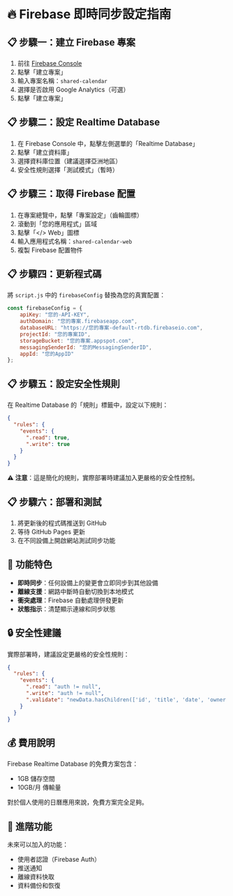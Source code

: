 # 🔥 Firebase 即時同步設定指南

## 📋 步驟一：建立 Firebase 專案

1. 前往 [Firebase Console](https://console.firebase.google.com/)
2. 點擊「建立專案」
3. 輸入專案名稱：`shared-calendar`
4. 選擇是否啟用 Google Analytics（可選）
5. 點擊「建立專案」

## 📋 步驟二：設定 Realtime Database

1. 在 Firebase Console 中，點擊左側選單的「Realtime Database」
2. 點擊「建立資料庫」
3. 選擇資料庫位置（建議選擇亞洲地區）
4. 安全性規則選擇「測試模式」（暫時）

## 📋 步驟三：取得 Firebase 配置

1. 在專案總覽中，點擊「專案設定」（齒輪圖標）
2. 滾動到「您的應用程式」區域
3. 點擊「</> Web」圖標
4. 輸入應用程式名稱：`shared-calendar-web`
5. 複製 Firebase 配置物件

## 📋 步驟四：更新程式碼

將 `script.js` 中的 `firebaseConfig` 替換為您的真實配置：

```javascript
const firebaseConfig = {
    apiKey: "您的-API-KEY",
    authDomain: "您的專案.firebaseapp.com",
    databaseURL: "https://您的專案-default-rtdb.firebaseio.com",
    projectId: "您的專案ID",
    storageBucket: "您的專案.appspot.com",
    messagingSenderId: "您的MessagingSenderID",
    appId: "您的AppID"
};
```

## 📋 步驟五：設定安全性規則

在 Realtime Database 的「規則」標籤中，設定以下規則：

```json
{
  "rules": {
    "events": {
      ".read": true,
      ".write": true
    }
  }
}
```

⚠️ **注意**：這是簡化的規則，實際部署時建議加入更嚴格的安全性控制。

## 📋 步驟六：部署和測試

1. 將更新後的程式碼推送到 GitHub
2. 等待 GitHub Pages 更新
3. 在不同設備上開啟網站測試同步功能

## 🎯 功能特色

- **即時同步**：任何設備上的變更會立即同步到其他設備
- **離線支援**：網路中斷時自動切換到本地模式
- **衝突處理**：Firebase 自動處理併發更新
- **狀態指示**：清楚顯示連線和同步狀態

## 🔒 安全性建議

實際部署時，建議設定更嚴格的安全性規則：

```json
{
  "rules": {
    "events": {
      ".read": "auth != null",
      ".write": "auth != null",
      ".validate": "newData.hasChildren(['id', 'title', 'date', 'owner'])"
    }
  }
}
```

## 💰 費用說明

Firebase Realtime Database 的免費方案包含：
- 1GB 儲存空間
- 10GB/月 傳輸量

對於個人使用的日曆應用來說，免費方案完全足夠。

## 🚀 進階功能

未來可以加入的功能：
- 使用者認證（Firebase Auth）
- 推送通知
- 離線資料快取
- 資料備份和恢復